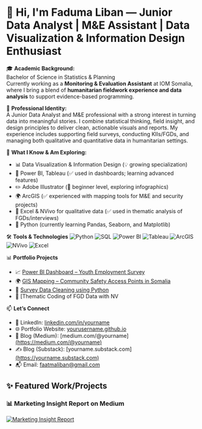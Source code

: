 # 👋 Hi, I'm Faduma Liban — Junior Data Analyst | M&E Assistant | Data Visualization & Information Design Enthusiast

🎓 **Academic Background:**  
Bachelor of Science in Statistics & Planning  
Currently working as a **Monitoring & Evaluation Assistant** at IOM Somalia, where I bring a blend of **humanitarian fieldwork experience and data analysis** to support evidence-based programming.

📍 **Professional Identity:**  
A Junior Data Analyst and M&E professional with a strong interest in turning data into meaningful stories. I combine statistical thinking, field insight, and design principles to deliver clean, actionable visuals and reports. My experience includes supporting field surveys, conducting KIIs/FGDs, and managing both qualitative and quantitative data in humanitarian settings.

🎯 **What I Know & Am Exploring:**
- 📊 Data Visualization & Information Design (💡 growing specialization)
- 📐 Power BI, Tableau (✅ used in dashboards; learning advanced features)
- ✏️ Adobe Illustrator (🎨 beginner level, exploring infographics)
- 🌍 ArcGIS  (✅ experienced with mapping tools for M&E and security projects)
- 🧠 Excel & NVivo for qualitative data (✅ used in thematic analysis of FGDs/interviews)
- 🐍 Python (currently learning Pandas, Seaborn, and Matplotlib)

🛠️ **Tools & Technologies**
![Python](https://img.shields.io/badge/-Python-3776AB?style=flat-square&logo=python&logoColor=white)
![SQL](https://img.shields.io/badge/-SQL-4479A1?style=flat-square&logo=postgresql&logoColor=white)
![Power BI](https://img.shields.io/badge/-PowerBI-F2C811?style=flat-square&logo=powerbi&logoColor=black)
![Tableau](https://img.shields.io/badge/-Tableau-E97627?style=flat-square&logo=tableau&logoColor=white)
![ArcGIS](https://img.shields.io/badge/-ArcGIS-5EAAE1?style=flat-square&logo=esri&logoColor=white)
![NVivo](https://img.shields.io/badge/-NVivo-0078D7?style=flat-square)
![Excel](https://img.shields.io/badge/-Excel-217346?style=flat-square&logo=microsoft-excel&logoColor=white)

📊 **Portfolio Projects**
- 📈 [Power BI Dashboard – Youth Employment Survey](https://github.com/yourusername/employment-dashboard)
- 🌍 [GIS Mapping – Community Safety Access Points in Somalia](https://github.com/yourusername/safety-mapping)
- 🧹 [Survey Data Cleaning using Python](https://github.com/yourusername/survey-cleaning)
- 💬 [Thematic Coding of FGD Data with NV

📫 **Let’s Connect**
- 🔗 LinkedIn: [linkedin.com/in/yourname](https://www.linkedin.com/in/fatima-ahmed-2b1630177/)
- 🌐 Portfolio Website: [yourusername.github.io](https://yourusername.github.io)
- 📝 Blog (Medium): [medium.com/@yourname][(https://medium.com/@yourname)](https://medium.com/@fardahab1999)
- ✍️ Blog (Substack): [yourname.substack.com][(https://yourname.substack.com)](https://substack.com/@faatmaliban)
- 📬 Email: faatmaliban@gmail.com

## ✨ Featured Work/Projects

### 📊 Marketing Insight Report on Medium  
[![Marketing Insight Report](https://private-user-images.githubusercontent.com/88937523/434461891-f73b4523-8645-4ff2-a6f1-075159e82379.jpeg)](https://medium.com/@fardahab1999/marketing-insight-report-532956649e22)



